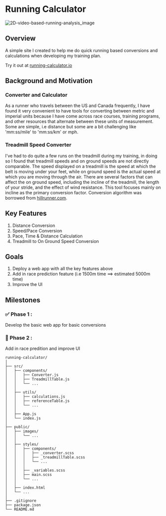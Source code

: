 # Running Calculator

![2D-video-based-running-analysis_image](https://user-images.githubusercontent.com/63820705/210619437-82594bae-dd05-4fcb-bc5c-ffdd94179c56.png)

## Overview
A simple site I created to help me do quick running based conversions and calculations when developing my training plan.

Try it out at [running-calculator.io](http://running-calculator.io/)


## Background and Motivation

### Converter and Calculator
As a runner who travels between the US and Canada frequently, I have found it very convenient to have tools for converting between metric and imperial units because I have come across race courses, training programs, and other resources that alternate between these units of measurement.  Some are simple, i.e distance but some are a bit challenging like 'mm:ss/mile' to 'mm:ss/km' or mph.

### Treadmill Speed Converter

I've had to do quite a few runs on the treadmill during my training, in doing so I found that treadmill speeds and on ground speeds are not directly comparable. The speed displayed on a treadmill is the speed at which the belt is moving under your feet, while on ground speed is the actual speed at which you are moving through the air. There are several factors that can affect the on ground speed, including the incline of the treadmill, the length of your stride, and the effect of wind resistance. This tool focuses mainly on incline as the primary conversion factor. Conversion algorithm was borrowed from [hillrunner.com](https://www.hillrunner.com/calculators/treadmill-pace-conversions/). 


## Key Features

1. Distance Conversion
2. Speed/Pace Conversion
3. Pace, Time & Distance Calculation
4. Treadmill to On Ground Speed Conversion

## Goals

1. Deploy a web app with all the key features above
2. Add in race prediction feature (i.e 1500m time ==> estimated 5000m time)
3. Improve the UI


## Milestones

### :white_check_mark: Phase 1 :
Develop the basic web app for basic conversions

### :white_square_button: Phase 2 :
Add in race predition and improve UI 


```
running-calculator/
│
├── src/
│   ├── components/
│   │   ├── Converter.js
│   │   ├── TreadmillTable.js
│   │   └── ...
│   │
│   ├── utils/
│   │   ├── calculations.js
│   │   ├── referenceTable.js
│   │   └── ...
│   │
│   ├── App.js
│   └── index.js
│
├── public/
│   ├── images/
│   │   └── ...
│   │
│   ├── styles/
│   │   ├── components/
│   │   │   ├── _converter.scss
│   │   │   ├── _treadmillTable.scss
│   │   │   └── ...
│   │   │
│   │   ├── _variables.scss
│   │   ├── main.scss
│   │   └── ...
│   │
│   ├── index.html
│   └── ...
│
├── .gitignore
├── package.json
└── README.md
```
